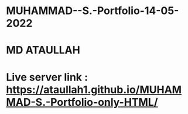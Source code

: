 # MUHAMMAD--S.-Portfolio-14-05-2022
# MD ATAULLAH
# Live server link : https://ataullah1.github.io/MUHAMMAD-S.-Portfolio-only-HTML/
